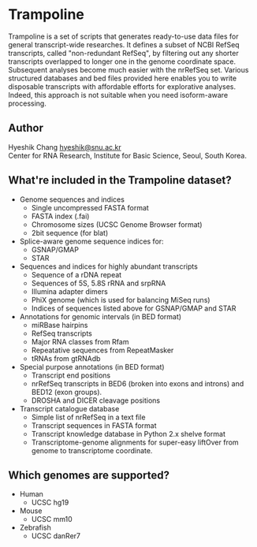Trampoline
==========

Trampoline is a set of scripts that generates ready-to-use data
files for general transcript-wide researches. It defines a subset of
NCBI RefSeq transcripts, called "non-redundant RefSeq", by filtering
out any shorter transcripts overlapped to longer one in the genome
coordinate space.  Subsequent analyses become much easier with the
nrRefSeq set. Various structured databases and bed files provided here
enables you to write disposable transcripts with affordable efforts for
explorative analyses. Indeed, this approach is not suitable when you
need isoform-aware processing.


Author
------

Hyeshik Chang <hyeshik@snu.ac.kr>  
Center for RNA Research, Institute for Basic Science, Seoul, South Korea.


What're included in the Trampoline dataset?
-------------------------------------------

* Genome sequences and indices
  - Single uncompressed FASTA format
  - FASTA index (.fai)
  - Chromosome sizes (UCSC Genome Browser format)
  - 2bit sequence (for blat)
* Splice-aware genome sequence indices for:
  - GSNAP/GMAP
  - STAR
* Sequences and indices for highly abundant transcripts
  - Sequence of a rDNA repeat
  - Sequences of 5S, 5.8S rRNA and srpRNA
  - Illumina adapter dimers
  - PhiX genome (which is used for balancing MiSeq runs)
  - Indices of sequences listed above for GSNAP/GMAP and STAR
* Annotations for genomic intervals (in BED format)
  - miRBase hairpins
  - RefSeq transcripts
  - Major RNA classes from Rfam
  - Repeatative sequences from RepeatMasker 
  - tRNAs from gtRNAdb
* Special purpose annotations (in BED format)
  - Transcript end positions
  - nrRefSeq transcripts in BED6 (broken into exons and introns) and BED12 (exon groups).
  - DROSHA and DICER cleavage positions
* Transcript catalogue database
  - Simple list of nrRefSeq in a text file
  - Transcript sequences in FASTA format
  - Transcript knowledge database in Python 2.x shelve format
  - Transcriptome-genome alignments for super-easy liftOver
    from genome to transcriptome coordinate.


Which genomes are supported?
----------------------------

* Human
  - UCSC hg19
* Mouse
  - UCSC mm10
* Zebrafish
  - UCSC danRer7

